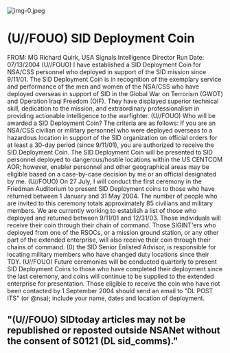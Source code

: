 ![img-0.jpeg](img-0.jpeg)

# (U//FOUO) SID Deployment Coin 

FROM: MG Richard Quirk, USA Signals Intelligence Director Run Date: 07/13/2004
(U//FOUO) I have established a SID Deployment Coin for NSA/CSS personnel who deployed in support of the SID mission since 9/11/01. The SID Deployment Coin is in recognition of the exemplary service and performance of the men and women of the NSA/CSS who have deployed overseas in support of SID in the Global War on Terrorism (GWOT) and Operation Iraqi Freedom (OIF). They have displayed superior technical skill, dedication to the mission, and extraordinary professionalism in providing actionable intelligence to the warfighter.
(U//FOUO) Who will be awarded a SID Deployment Coin? The criteria are as follows: If you are an NSA/CSS civilian or military personnel who were deployed overseas to a hazardous location in support of the SID organization on official orders for at least a 30-day period (since 9/11/01), you are authorized to receive the SID Deployment Coin. The SID Deployment Coin will be presented to SID personnel deployed to dangerous/hostile locations within the US CENTCOM AOR; however, enabler personnel and other geographical areas may be eligible based on a case-by-case decision by me or an official designated by me.
(U//FOUO) On 27 July, I will conduct the first ceremony in the Friedman Auditorium to present SID Deployment coins to those who have returned between 1 January and 31 May 2004. The number of people who are invited to this ceremony totals approximately 85 civilians and military members. We are currently working to establish a list of those who deployed and returned between 9/11/01 and 12/31/03. Those individuals will receive their coin through their chain of command. Those SIGINT'ers who deployed from one of the RSOCs, or a mission ground station, or any other part of the extended enterprise, will also receive their coin through their chains of command. (0) the SID Senior Enlisted Advisor, is responsible for locating military members who have changed duty locations since their TDY.
(U//FOUO) Future ceremonies will be conducted quarterly to present SID Deployment Coins to those who have completed their deployment since the last ceremony, and coins will continue to be supplied to the extended enterprise for presentation. Those eligible to receive the coin who have not been contacted by 1 September 2004 should send an email to "DL POST ITS" (or @nsa); include your name, dates and location of deployment.

## "(U//FOUO) SIDtoday articles may not be republished or reposted outside NSANet without the consent of S0121 (DL sid_comms)."

